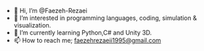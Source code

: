 - 👋 Hi, I’m @Faezeh-Rezaei
- 👀 I’m interested in programming languages, coding, simulation & visualization.
- 🌱 I’m currently learning Python,C# and Unity 3D.
- 📫 How to reach me; faezehrezaeii1995@gmail.com

<!---
Faezeh-Rezaei/Faezeh-Rezaei is a ✨ special ✨ repository because its `README.md` (this file) appears on your GitHub profile.
You can click the Preview link to take a look at your changes.
--->
